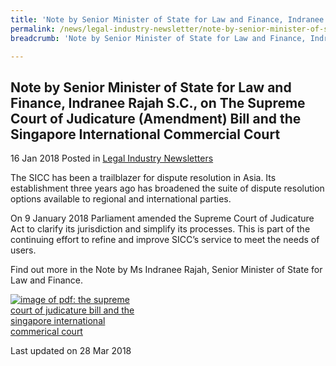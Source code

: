 ```yaml
---
title: 'Note by Senior Minister of State for Law and Finance, Indranee Rajah S.C., on The Supreme Court of Judicature (Amendment) Bill and the Singapore International Commercial Court'
permalink: /news/legal-industry-newsletter/note-by-senior-minister-of-state-law-finance-supreme-court-sicc/
breadcrumb: 'Note by Senior Minister of State for Law and Finance, Indranee Rajah S.C., on The Supreme Court of Judicature (Amendment) Bill and the Singapore International Commercial Court'

---
```



<style>
  .image {width: 200px;}
  .image img {max-width: 100%;}
</style>

Note by Senior Minister of State for Law and Finance, Indranee Rajah S.C., on The Supreme Court of Judicature (Amendment) Bill and the Singapore International Commercial Court
---
16 Jan 2018 Posted in [Legal Industry Newsletters](/news/legal-industry-newsletters/)

The SICC has been a trailblazer for dispute resolution in Asia. Its establishment three years ago has broadened the suite of dispute resolution options available to regional and international parties.

On 9 January 2018 Parliament amended the Supreme Court of Judicature Act to clarify its jurisdiction and simplify its processes. This is part of the continuing effort to refine and improve SICC’s service to meet the needs of users.

Find out more in the Note by Ms Indranee Rajah, Senior Minister of State for Law and Finance.

<div class="image">
  <a href="/files/NoteontheSCJAmendmentBillandSICC190118.pdf/"><img src="/images/1516673189325.jpg/" alt="image of pdf: the supreme court of judicature bill and the singapore international commerical court"></a>
</div>

<p class="right-side-updated">Last updated on 28 Mar 2018</p>
